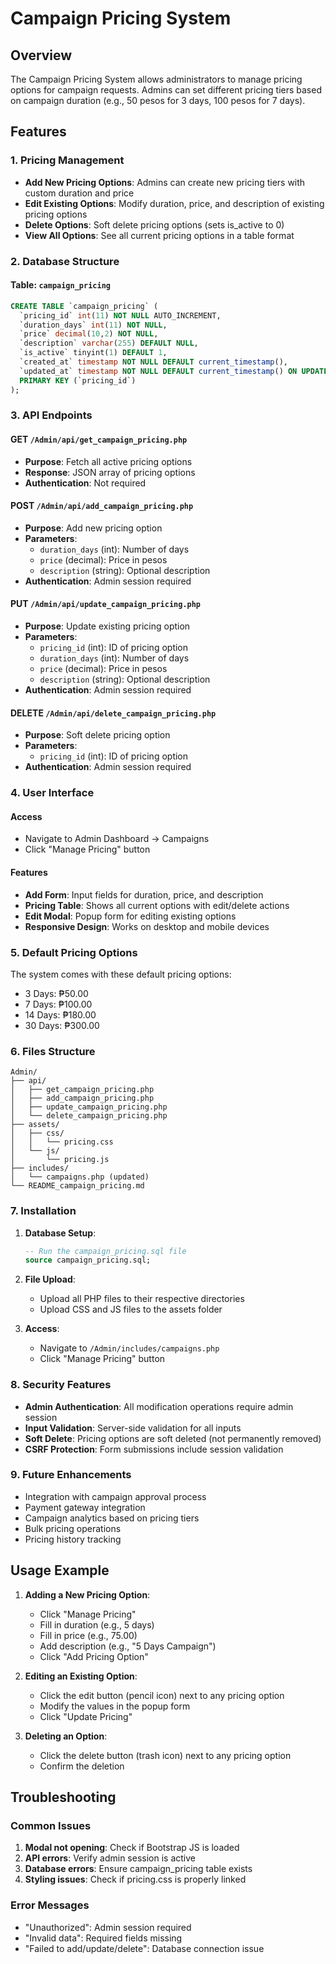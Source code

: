 # Campaign Pricing System

## Overview
The Campaign Pricing System allows administrators to manage pricing options for campaign requests. Admins can set different pricing tiers based on campaign duration (e.g., 50 pesos for 3 days, 100 pesos for 7 days).

## Features

### 1. Pricing Management
- **Add New Pricing Options**: Admins can create new pricing tiers with custom duration and price
- **Edit Existing Options**: Modify duration, price, and description of existing pricing options
- **Delete Options**: Soft delete pricing options (sets is_active to 0)
- **View All Options**: See all current pricing options in a table format

### 2. Database Structure

#### Table: `campaign_pricing`
```sql
CREATE TABLE `campaign_pricing` (
  `pricing_id` int(11) NOT NULL AUTO_INCREMENT,
  `duration_days` int(11) NOT NULL,
  `price` decimal(10,2) NOT NULL,
  `description` varchar(255) DEFAULT NULL,
  `is_active` tinyint(1) DEFAULT 1,
  `created_at` timestamp NOT NULL DEFAULT current_timestamp(),
  `updated_at` timestamp NOT NULL DEFAULT current_timestamp() ON UPDATE current_timestamp(),
  PRIMARY KEY (`pricing_id`)
);
```

### 3. API Endpoints

#### GET `/Admin/api/get_campaign_pricing.php`
- **Purpose**: Fetch all active pricing options
- **Response**: JSON array of pricing options
- **Authentication**: Not required

#### POST `/Admin/api/add_campaign_pricing.php`
- **Purpose**: Add new pricing option
- **Parameters**: 
  - `duration_days` (int): Number of days
  - `price` (decimal): Price in pesos
  - `description` (string): Optional description
- **Authentication**: Admin session required

#### PUT `/Admin/api/update_campaign_pricing.php`
- **Purpose**: Update existing pricing option
- **Parameters**: 
  - `pricing_id` (int): ID of pricing option
  - `duration_days` (int): Number of days
  - `price` (decimal): Price in pesos
  - `description` (string): Optional description
- **Authentication**: Admin session required

#### DELETE `/Admin/api/delete_campaign_pricing.php`
- **Purpose**: Soft delete pricing option
- **Parameters**: 
  - `pricing_id` (int): ID of pricing option
- **Authentication**: Admin session required

### 4. User Interface

#### Access
- Navigate to Admin Dashboard → Campaigns
- Click "Manage Pricing" button

#### Features
- **Add Form**: Input fields for duration, price, and description
- **Pricing Table**: Shows all current options with edit/delete actions
- **Edit Modal**: Popup form for editing existing options
- **Responsive Design**: Works on desktop and mobile devices

### 5. Default Pricing Options
The system comes with these default pricing options:
- 3 Days: ₱50.00
- 7 Days: ₱100.00
- 14 Days: ₱180.00
- 30 Days: ₱300.00

### 6. Files Structure
```
Admin/
├── api/
│   ├── get_campaign_pricing.php
│   ├── add_campaign_pricing.php
│   ├── update_campaign_pricing.php
│   └── delete_campaign_pricing.php
├── assets/
│   ├── css/
│   │   └── pricing.css
│   └── js/
│       └── pricing.js
├── includes/
│   └── campaigns.php (updated)
└── README_campaign_pricing.md
```

### 7. Installation

1. **Database Setup**:
   ```sql
   -- Run the campaign_pricing.sql file
   source campaign_pricing.sql;
   ```

2. **File Upload**:
   - Upload all PHP files to their respective directories
   - Upload CSS and JS files to the assets folder

3. **Access**:
   - Navigate to `/Admin/includes/campaigns.php`
   - Click "Manage Pricing" button

### 8. Security Features
- **Admin Authentication**: All modification operations require admin session
- **Input Validation**: Server-side validation for all inputs
- **Soft Delete**: Pricing options are soft deleted (not permanently removed)
- **CSRF Protection**: Form submissions include session validation

### 9. Future Enhancements
- Integration with campaign approval process
- Payment gateway integration
- Campaign analytics based on pricing tiers
- Bulk pricing operations
- Pricing history tracking

## Usage Example

1. **Adding a New Pricing Option**:
   - Click "Manage Pricing"
   - Fill in duration (e.g., 5 days)
   - Fill in price (e.g., 75.00)
   - Add description (e.g., "5 Days Campaign")
   - Click "Add Pricing Option"

2. **Editing an Existing Option**:
   - Click the edit button (pencil icon) next to any pricing option
   - Modify the values in the popup form
   - Click "Update Pricing"

3. **Deleting an Option**:
   - Click the delete button (trash icon) next to any pricing option
   - Confirm the deletion

## Troubleshooting

### Common Issues
1. **Modal not opening**: Check if Bootstrap JS is loaded
2. **API errors**: Verify admin session is active
3. **Database errors**: Ensure campaign_pricing table exists
4. **Styling issues**: Check if pricing.css is properly linked

### Error Messages
- "Unauthorized": Admin session required
- "Invalid data": Required fields missing
- "Failed to add/update/delete": Database connection issue 
